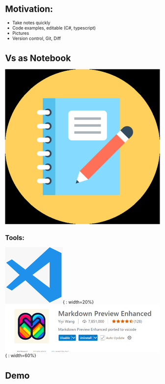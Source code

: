 <!-- slide -->

# Motivation:

- Take notes quickly
- Code examples, editable (C#, typescript)
- Pictures
- Version control, Git, Diff

<!-- slide -->

# Vs as Notebook

![alt text](image-2.png)

<!-- slide -->

## Tools:

![alt text](image-1.png){ : width=20%}
![alt text](image.png){ : width=60%}

<!-- slide -->

# Demo
